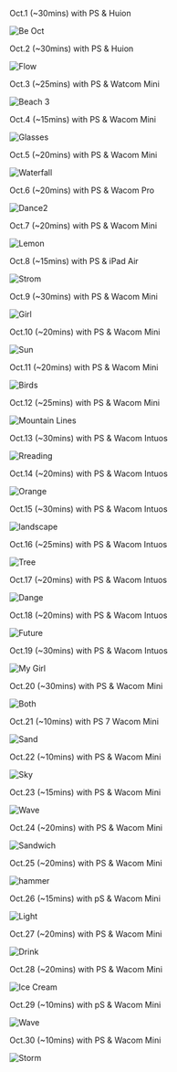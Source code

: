 Oct.1 (~30mins) with PS & Huion

![Be Oct](1.jpg)

Oct.2 (~30mins) with PS & Huion

![Flow](2.jpg)

Oct.3 (~25mins) with PS & Watcom Mini

![Beach 3](3.jpg)

Oct.4 (~15mins) with PS & Wacom Mini

![Glasses](4.jpg)

Oct.5 (~20mins) with PS & Wacom Mini

![Waterfall](5.jpg)

Oct.6 (~20mins) with PS & Wacom Pro

![Dance2](6.jpg)

Oct.7 (~20mins) with PS & Wacom Mini

![Lemon](7.jpg)

Oct.8 (~15mins) with PS & iPad Air

![Strom](8.jpg)

Oct.9 (~30mins) with PS & Wacom Mini

![Girl](9.jpg)

Oct.10 (~20mins) with PS & Wacom Mini

![Sun](10.jpg)

Oct.11 (~20mins) with PS & Wacom Mini

![Birds](11.jpg)

Oct.12 (~25mins) with PS & Wacom Mini

![Mountain Lines](12.jpg)

Oct.13 (~30mins) with PS & Wacom Intuos

![Rreading](13.jpg)

Oct.14 (~20mins) with PS & Wacom Intuos

![Orange](14.jpg)

Oct.15 (~30mins) with PS & Wacom Intuos

![landscape](15.jpg)

Oct.16 (~25mins) with PS & Wacom Intuos

![Tree](16.jpg)
 
Oct.17 (~20mins) with PS & Wacom Intuos

![Dange](17.jpg)

Oct.18 (~20mins) with PS & Wacom Intuos

![Future](18.jpg)

Oct.19 (~30mins) with PS & Wacom Intuos

![My Girl](19.jpg)

Oct.20 (~30mins) with PS & Wacom Mini

![Both](20.jpg)

Oct.21 (~10mins) with PS 7 Wacom Mini

![Sand](21.jpg)

Oct.22 (~10mins) with PS & Wacom Mini

![Sky](22.jpg)

Oct.23 (~15mins) with PS & Wacom Mini

![Wave](23.jpg)

Oct.24 (~20mins) with PS & Wacom Mini

![Sandwich](24.jpg)

Oct.25 (~20mins) with PS & Wacom Mini

![hammer](25.jpg)

Oct.26 (~15mins) with pS & Wacom Mini

![Light](26.jpg)

Oct.27 (~20mins) with PS & Wacom Mini

![Drink](27.jpg)

Oct.28 (~20mins) with PS & Wacom Mini

![Ice Cream](28.jpg)

Oct.29 (~10mins) with pS & Wacom Mini

![Wave](29.jpg)

Oct.30 (~10mins) with PS & Wacom Mini

![Storm](30.jpg)

